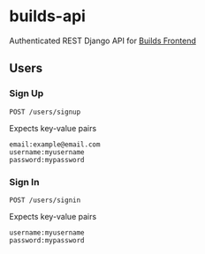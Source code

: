 # builds-api

Authenticated REST Django API for [Builds Frontend](https://github.com/t0ri/builds)


## Users
### Sign Up
`POST /users/signup`

Expects key-value pairs
```
email:example@email.com
username:myusername
password:mypassword
```

### Sign In
`POST /users/signin`

Expects key-value pairs
```
username:myusername
password:mypassword
```
